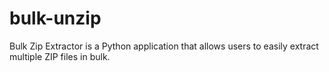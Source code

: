 # bulk-unzip
Bulk Zip Extractor is a Python application that allows users to easily extract multiple ZIP files in bulk.
